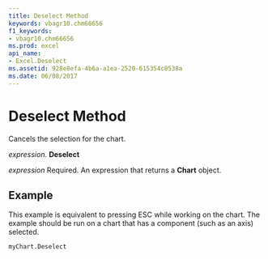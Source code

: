 ```yaml
---
title: Deselect Method
keywords: vbagr10.chm66656
f1_keywords:
- vbagr10.chm66656
ms.prod: excel
api_name:
- Excel.Deselect
ms.assetid: 928e8efa-4b6a-a1ea-2520-615354c8538a
ms.date: 06/08/2017
---
```



# Deselect Method

Cancels the selection for the chart.

 _expression_. **Deselect**

 _expression_ Required. An expression that returns a **Chart** object.


## Example

This example is equivalent to pressing ESC while working on the chart. The example should be run on a chart that has a component (such as an axis) selected.


```
myChart.Deselect
```


